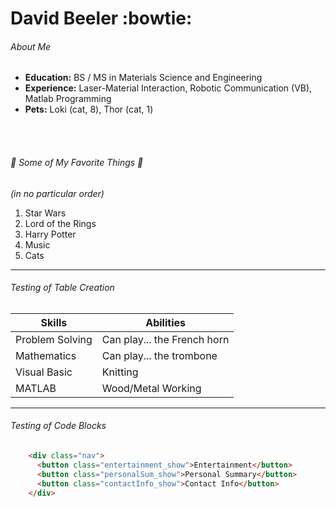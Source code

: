 
# David Beeler :bowtie:

###### About Me

* **Education:** BS / MS in Materials Science and Engineering
* **Experience:** Laser-Material Interaction, Robotic Communication (VB), Matlab Programming
* **Pets:** Loki (cat, 8), Thor (cat, 1)  

<br />
<br />

###### :musical_note: Some of My Favorite Things :musical_note: 
*(in no particular order)*

1. Star Wars
2. Lord of the Rings
3. Harry Potter
4. Music
5. Cats

___

###### Testing of Table Creation
Skills | Abilities
------------ | -------------
Problem Solving | Can play... the French horn
Mathematics | Can play... the trombone
Visual Basic | Knitting
MATLAB | Wood/Metal Working

___

###### Testing of Code Blocks
```HTML
    <div class="nav">
      <button class="entertainment_show">Entertainment</button>
      <button class="personalSum_show">Personal Summary</button>
      <button class="contactInfo_show">Contact Info</button>
    </div>
```
